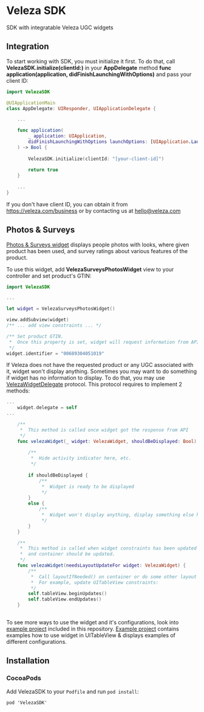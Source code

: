 # Veleza SDK
SDK with integratable Veleza UGC widgets

## Integration

To start working with SDK, you must initialize it first. To do that, call **VelezaSDK.initialize(clientId:)** in your **AppDelegate** method **func application(application, didFinishLaunchingWithOptions)** and pass your client ID:

```swift
import VelezaSDK

@UIApplicationMain
class AppDelegate: UIResponder, UIApplicationDelegate {

    ...

    func application(
        _ application: UIApplication, 
        didFinishLaunchingWithOptions launchOptions: [UIApplication.LaunchOptionsKey: Any]?
    ) -> Bool {
        
        VelezaSDK.initialize(clientId: "[your-client-id]")
        
        return true
    }
    
    ...
}
```

If you don't have client ID, you can obtain it from https://veleza.com/business or by contacting us at hello@veleza.com

## Photos & Surveys
[Photos & Surveys widget](VelezaSDK/Widgets/VelezaSurveysPhotosWidget.swift) displays people photos with looks, where given product has been used, and survey ratings about various features of the product.

To use this widget, add **VelezaSurveysPhotosWidget** view to your controller and set product's GTIN:

```swift
import VelezaSDK

...

let widget = VelezaSurveysPhotosWidget()

view.addSubview(widget)
/** ... add view constraints ... */

/** Set product GTIN.
 *  Once this property is set, widget will request information from API and display it.
 */
widget.identifier = "00689304051019"

```

If Veleza does not have the requested product or any UGC associated with it, widget won't display anything. 
Sometimes you may want to do something if widget has no information to display. 
To do that, you may use [VelezaWidgetDelegate](VelezaSDK/Widgets/VelezaWidget.swift) protocol. This protocol
requires to implement 2 methods:

```swift
...
    widget.delegate = self
...

    /** 
     *  This method is called once widget got the response from API
     */
    func velezaWidget(_ widget: VelezaWidget, shouldBeDisplayed: Bool) {
    
        /**
         *  Hide activity indicator here, etc.
         */
        
        if shouldBeDisplayed {
            /**
             *  Widget is ready to be displayed
             */
        }
        else {
            /**
             *  Widget won't display anything, display something else here
             */
        }
    }

    /** 
     *  This method is called when widget constraints has been updated 
     *  and container should be updated.
     */
    func velezaWidget(needsLayoutUpdateFor widget: VelezaWidget) {
        /** 
         *  Call layoutIfNeeded() on container or do some other layout things here.
         *  For example, update UITableView constraints:
         */
        self.tableView.beginUpdates()
        self.tableView.endUpdates()
    }
    
```

To see more ways to use the widget and it's configurations, look into [example project](Example/) included in this repository.
[Example project](Example/) contains examples how to use widget in UITableView & displays examples of different configurations.


## Installation

### CocoaPods

Add VelezaSDK to your `Podfile` and run `pod install`:

    pod 'VelezaSDK'
